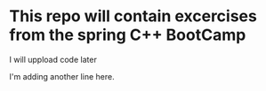 # This repo will contain excercises from the spring C++ BootCamp

I will uppload code later

I'm adding another line here.

